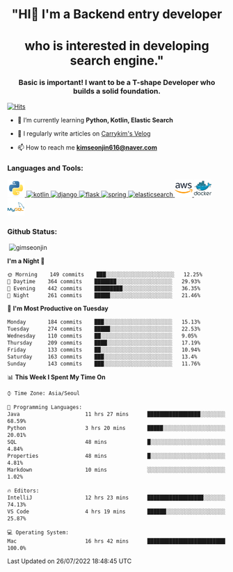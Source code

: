<h1 align="center">"HI👋 I'm a Backend entry developer </h1>
<h1 align="center"> who is interested in developing search engine."</h1>
<h3 align="center">Basic is important! I want to be a T-shape Developer who builds a solid foundation.</h3>

[![Hits](https://hits.seeyoufarm.com/api/count/incr/badge.svg?url=https%3A%2F%2Fgithub.com%2Fgimseonjin&count_bg=%2318BFE5&title_bg=%23555555&icon=ko-fi.svg&icon_color=%23E7E7E7&title=hits&edge_flat=false)](https://hits.seeyoufarm.com)

- 🌱 I’m currently learning **Python, Kotlin, Elastic Search**

- 📝 I regularly write articles on [Carrykim's Velog](https://velog.io/@carrykim)

- 📫 How to reach me **kimseonjin616@naver.com**


<h3 align="left">Languages and Tools:</h3>
<p align="left"> 
 <a href="https://www.python.org" target="_blank" rel="noreferrer"> 
  <img src="https://raw.githubusercontent.com/devicons/devicon/master/icons/python/python-original.svg" alt="python" width="8%" height="8%"/> 
 </a> <a href="https://kotlinlang.org" target="_blank" rel="noreferrer"> <img src="https://www.vectorlogo.zone/logos/kotlinlang/kotlinlang-icon.svg" alt="kotlin" width="8%" height="8%"/> </a>   <a href="https://www.djangoproject.com/" target="_blank" rel="noreferrer"> <img src="https://cdn.worldvectorlogo.com/logos/django.svg" alt="django" width="6%" height="5%"/> </a>
 <a href="https://flask.palletsprojects.com/" target="_blank" rel="noreferrer"> <img src="https://www.vectorlogo.zone/logos/pocoo_flask/pocoo_flask-icon.svg" alt="flask" width="8%" height="8%"/> </a> <a href="https://spring.io/" target="_blank" rel="noreferrer"> <img src="https://www.vectorlogo.zone/logos/springio/springio-icon.svg" alt="spring" width="8%" height="8%"/> </a> <a href="https://www.elastic.co" target="_blank" rel="noreferrer"> <img src="https://www.vectorlogo.zone/logos/elastic/elastic-icon.svg" alt="elasticsearch" width="8%" height="8%"/> </a> <a href="https://aws.amazon.com" target="_blank" rel="noreferrer"> <img src="https://raw.githubusercontent.com/devicons/devicon/master/icons/amazonwebservices/amazonwebservices-original-wordmark.svg" alt="aws" width="8%" height="8%"/> </a> <a href="https://www.docker.com/" target="_blank" rel="noreferrer"> <img src="https://raw.githubusercontent.com/devicons/devicon/master/icons/docker/docker-original-wordmark.svg" alt="docker" width="8%" height="8%"/> </a>   
<a href="https://www.mysql.com/" target="_blank" rel="noreferrer"><img src="https://raw.githubusercontent.com/devicons/devicon/master/icons/mysql/mysql-original-wordmark.svg" alt="mysql" width="8%" height="8%"/> </a> </p>


<h3 align="left">Github Status:</h3>
<p align="left">
 <p>&nbsp;<img align="center" src="https://github-readme-stats.vercel.app/api?username=gimseonjin&show_icons=true&locale=en" alt="gimseonjin" /></p>
</p>


<!--START_SECTION:waka-->
**I'm a Night 🦉** 

```text
🌞 Morning    149 commits    ███░░░░░░░░░░░░░░░░░░░░░░   12.25% 
🌆 Daytime    364 commits    ███████░░░░░░░░░░░░░░░░░░   29.93% 
🌃 Evening    442 commits    █████████░░░░░░░░░░░░░░░░   36.35% 
🌙 Night      261 commits    █████░░░░░░░░░░░░░░░░░░░░   21.46%

```
📅 **I'm Most Productive on Tuesday** 

```text
Monday       184 commits    ███░░░░░░░░░░░░░░░░░░░░░░   15.13% 
Tuesday      274 commits    █████░░░░░░░░░░░░░░░░░░░░   22.53% 
Wednesday    110 commits    ██░░░░░░░░░░░░░░░░░░░░░░░   9.05% 
Thursday     209 commits    ████░░░░░░░░░░░░░░░░░░░░░   17.19% 
Friday       133 commits    ██░░░░░░░░░░░░░░░░░░░░░░░   10.94% 
Saturday     163 commits    ███░░░░░░░░░░░░░░░░░░░░░░   13.4% 
Sunday       143 commits    ███░░░░░░░░░░░░░░░░░░░░░░   11.76%

```


📊 **This Week I Spent My Time On** 

```text
⌚︎ Time Zone: Asia/Seoul

💬 Programming Languages: 
Java                     11 hrs 27 mins      █████████████████░░░░░░░░   68.59% 
Python                   3 hrs 20 mins       █████░░░░░░░░░░░░░░░░░░░░   20.01% 
SQL                      48 mins             █░░░░░░░░░░░░░░░░░░░░░░░░   4.84% 
Properties               48 mins             █░░░░░░░░░░░░░░░░░░░░░░░░   4.81% 
Markdown                 10 mins             ░░░░░░░░░░░░░░░░░░░░░░░░░   1.02%

🔥 Editors: 
IntelliJ                 12 hrs 23 mins      ██████████████████░░░░░░░   74.13% 
VS Code                  4 hrs 19 mins       ██████░░░░░░░░░░░░░░░░░░░   25.87%

💻 Operating System: 
Mac                      16 hrs 42 mins      █████████████████████████   100.0%

```


 Last Updated on 26/07/2022 18:48:45 UTC
<!--END_SECTION:waka-->
